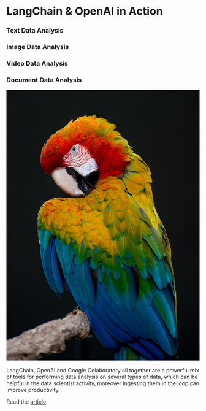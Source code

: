 # LangChain & OpenAI in Action
### Text Data Analysis
### Image Data Analysis
### Video Data Analysis
### Document Data Analysis
![](pixabay_parrot.jpg)


LangChain, OpenAI and Google Colaboratory all together are a powerful mix of tools for performing data analysis on several types of data, 
which can be helpful in the data scientist activity, moreover ingesting them in the loop can improve productivity.

Read the [article](https://medium.com/@c.giancaterino/langchain-openai-in-action-with-different-data-sources-e089ca43c90a) 

